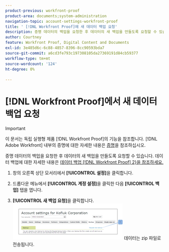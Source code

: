 ```yaml
---
product-previous: workfront-proof
product-area: documents;system-administration
navigation-topic: account-settings-workfront-proof
title: ' [!DNL Workfront Proof]에 새 데이터 백업 요청'
description: 증명 데이터의 백업을 요청한 후 데이터의 새 백업을 만들도록 요청할 수 있습니다. 데이터 백업에 대한 자세한 내용은  [!DNL Workfront Proof] 데이터 백업을 참조하십시오.
author: Courtney
feature: Workfront Proof, Digital Content and Documents
exl-id: 3e485d6c-6c88-4857-8396-8cc90593bda7
source-git-commit: a6cd3fe793c197308105da27369191d84cb59377
workflow-type: tm+mt
source-wordcount: '124'
ht-degree: 0%

---
```


# [!DNL Workfront Proof]에서 새 데이터 백업 요청

>[!IMPORTANT]
>
>이 문서는 독립 실행형 제품 [!DNL Workfront Proof]의 기능을 참조합니다. [!DNL Adobe Workfront] 내부의 증명에 대한 자세한 내용은 [증명](../../../review-and-approve-work/proofing/proofing.md)을 참조하십시오.

증명 데이터의 백업을 요청한 후 데이터의 새 백업을 만들도록 요청할 수 있습니다. 데이터 백업에 대한 자세한 내용은 [데이터 백업 [!DNL Workfront Proof] 2&rbrace;을 참조하세요.](../../../workfront-proof/wp-work-proofsfiles/organize-your-work/back-up-data.md)

1. 창의 오른쪽 상단 모서리에서 **[!UICONTROL 설정]**&#x200B;을 클릭합니다.
1. 드롭다운 메뉴에서 **[!UICONTROL 계정 설정]**&#x200B;을 클릭한 다음 **[!UICONTROL 백업]** 탭을 엽니다.

1. **[!UICONTROL 새 백업 요청]**&#x200B;을 클릭합니다.
   ![New_backup.png](assets/new-backup-350x115.png)
데이터는 zip 파일로 전송됩니다.
